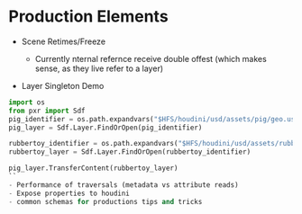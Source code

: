 # Production Elements

- Scene Retimes/Freeze
    - Currently nternal refernce receive double offest (which makes sense, as they live refer to a layer)

- Layer Singleton Demo
```python
import os
from pxr import Sdf
pig_identifier = os.path.expandvars("$HFS/houdini/usd/assets/pig/geo.usdc")
pig_layer = Sdf.Layer.FindOrOpen(pig_identifier)

rubbertoy_identifier = os.path.expandvars("$HFS/houdini/usd/assets/rubbertoy/geo.usdc")
rubbertoy_layer = Sdf.Layer.FindOrOpen(rubbertoy_identifier)

pig_layer.TransferContent(rubbertoy_layer)
``
- Performance of traversals (metadata vs attribute reads)
- Expose properties to houdini
- common schemas for productions tips and tricks